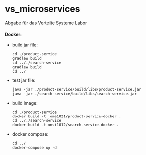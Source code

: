 # vs_microservices
Abgabe für das Verteilte Systeme Labor


<h4>Docker:</h4>

-   build jar file:
    ```console
    cd ./product-service 
    gradlew build
    cd .././search-service 
    gradlew build
    cd ../
    ```
-   test jar file:
    ```console
    java -jar ./product-service/build/libs/product-service.jar
    java -jar ./search-service/build/libs/search-service.jar
    ```
-   build image:
    ```console
    cd ./product-service
    docker build -t joma1021/product-service-docker .
    cd .././search-service
    docker build -t unsi1012/search-service-docker .
    ```
-   docker compose:
    ```console
    cd ../
    docker-compose up -d